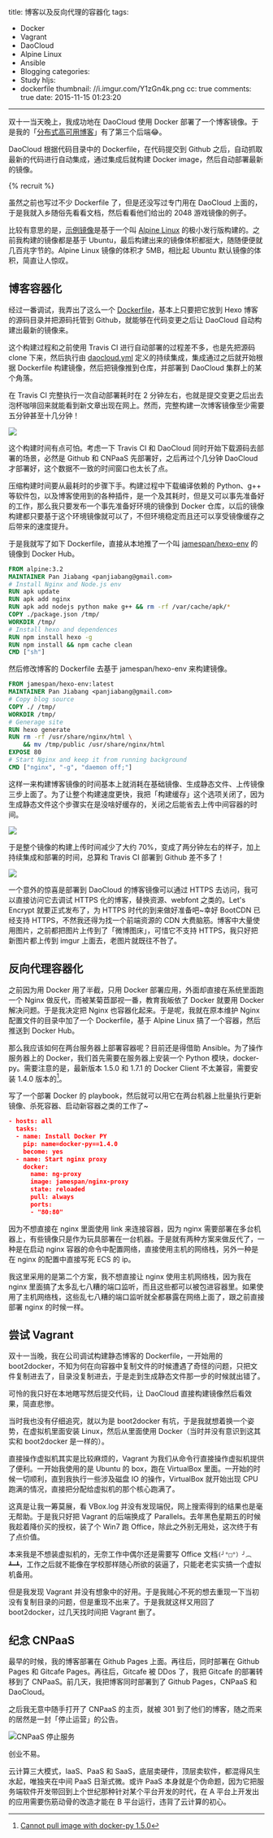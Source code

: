 title: 博客以及反向代理的容器化
tags:
  - Docker
  - Vagrant
  - DaoCloud
  - Alpine Linux
  - Ansible
  - Blogging
categories:
  - Study
hljs:
  - dockerfile
thumbnail: //i.imgur.com/Y1zGn4k.png
cc: true
comments: true
date: 2015-11-15 01:23:20
---

双十一当天晚上，我成功地在 DaoCloud 使用 Docker 部署了一个博客镜像。于是我的「[分布式高可用博客][7]」有了第三个后端😂。

DaoCloud 根据代码目录中的 Dockerfile，在代码提交到 Github 之后，自动抓取最新的代码进行自动集成，通过集成后就构建 Docker image，然后自动部署最新的镜像。

<!-- more --><!-- indicate-the-source -->

{% recruit %}

虽然之前也写过不少 Dockerfile 了，但是还没写过专门用在 DaoCloud 上面的，于是我就入乡随俗先看看文档，然后看看他们给出的 2048 游戏镜像的例子。

比较有意思的是，[示例镜像][2]是基于一个叫 [Alpine Linux][1] 的极小发行版构建的。之前我构建的镜像都是基于 Ubuntu，最后构建出来的镜像体积都挺大，随随便便就几百兆字节的。Alpine Linux 镜像的体积才 5MB，相比起 Ubuntu 默认镜像的体积，简直让人惊叹。

## 博客容器化 ##

经过一番调试，我弄出了这么一个 [Dockerfile][3]，基本上只要把它放到 Hexo 博客的源码目录并把源码托管到 Github，就能够在代码变更之后让 DaoCloud 自动构建出最新的镜像来。

这个构建过程和之前使用 Travis CI 进行自动部署的过程差不多，也是先把源码 clone 下来，然后执行由 [daocloud.yml][4] 定义的持续集成，集成通过之后就开始根据 Dockerfile 构建镜像，然后把镜像推到仓库，并部署到 DaoCloud 集群上的某个角落。

在 Travis CI 完整执行一次自动部署耗时在 2 分钟左右，也就是提交变更之后出去泡杯咖啡回来就能看到新文章出现在网上。然而，完整构建一次博客镜像至少需要五分钟甚至十几分钟！

![](//i.imgur.com/rhwPcXQ.png)

这个构建时间有点可怕。考虑一下 Travis CI 和 DaoCloud 同时开始下载源码去部署的场景，必然是 Github 和 CNPaaS 先部署好，之后再过个几分钟 DaoCloud 才部署好，这个数据不一致的时间窗口也太长了点。

压缩构建时间要从最耗时的步骤下手。构建过程中下载编译依赖的 Python、g++ 等软件包，以及博客使用到的各种插件，是一个及其耗时，但是又可以事先准备好的工作，那么我只要发布一个事先准备好环境的镜像到 Docker 仓库，以后的镜像构建都只要基于这个环境镜像就可以了，不但环境稳定而且还可以享受镜像缓存之后带来的速度提升。

于是我就写了如下 Dockerfile，直接从本地推了一个叫 [jamespan/hexo-env][5] 的镜像到 Docker Hub。


```dockerfile
FROM alpine:3.2
MAINTAINER Pan Jiabang <panjiabang@gmail.com> 
# Install Nginx and Node.js env
RUN apk update
RUN apk add nginx
RUN apk add nodejs python make g++ && rm -rf /var/cache/apk/*
COPY ./package.json /tmp/
WORKDIR /tmp/
# Install hexo and dependences
RUN npm install hexo -g 
RUN npm install && npm cache clean
CMD ["sh"]
```

然后修改博客的 Dockerfile 去基于 jamespan/hexo-env 来构建镜像。

```dockerfile
FROM jamespan/hexo-env:latest
MAINTAINER Pan Jiabang <panjiabang@gmail.com> 
# Copy blog source
COPY ./ /tmp/
WORKDIR /tmp/
# Generage site
RUN hexo generate
RUN rm -rf /usr/share/nginx/html \
    && mv /tmp/public /usr/share/nginx/html
EXPOSE 80
# Start Nginx and keep it from running background
CMD ["nginx", "-g", "daemon off;"]
```

这样一来构建博客镜像的时间基本上就消耗在基础镜像、生成静态文件、上传镜像三步上面了。为了让整个构建速度更快，我把「构建缓存」这个选项关闭了，因为生成静态文件这个步骤实在是没啥好缓存的，关闭之后能省去上传中间容器的时间。

![](//i.imgur.com/2GQqxA3.png)

于是整个镜像的构建上传时间减少了大约 70%，变成了两分钟左右的样子，加上持续集成和部署的时间，总算和 Travis CI 部署到 Github 差不多了！

![](//i.imgur.com/eYYQ187.png)

一个意外的惊喜是部署到 DaoCloud 的博客镜像可以通过 HTTPS 去访问，我可以直接访问它去调试 HTTPS 化的博客，替换资源、webfont 之类的。Let's Encrypt 就要正式发布了，为 HTTPS 时代的到来做好准备吧~幸好 BootCDN 已经支持 HTTPS，不然我还得为找一个前端资源的 CDN 大费脑筋。博客中大量使用图片，之前都把图片上传到了「微博图床」，可惜它不支持 HTTPS，我只好把新图片都上传到 imgur 上面去，老图片就既往不咎了。

## 反向代理容器化 ##

之前因为用 Docker 用了半截，只用 Docker 部署应用，外面却直接在系统里面跑一个 Nginx 做反代，而被某菊苣鄙视一番，教育我皈依了 Docker 就要用 Docker 解决问题。于是我决定把 Nginx 也容器化起来。于是呢，我就在原本维护 Nginx 配置文件的目录中加了一个 Dockerfile，基于 Alpine Linux 搞了一个容器，然后推送到 Docker Hub。

那么我应该如何在两台服务器上部署容器呢？目前还是得借助 Ansible。为了操作服务器上的 Docker，我们首先需要在服务器上安装一个 Python 模块，docker-py。需要注意的是，最新版本 1.5.0 和 1.7.1 的 Docker Client 不太兼容，需要安装 1.4.0 版本的[^1]。

[^1]: [Cannot pull image with docker-py 1.5.0][6]

写了一个部署 Docker 的 playbook，然后就可以用它在两台机器上批量执行更新镜像、杀死容器、启动新容器之类的工作了~

```json
- hosts: all
  tasks:
  - name: Install Docker PY
    pip: name=docker-py==1.4.0 
    become: yes
  - name: Start nginx proxy
    docker:
      name: ng-proxy
      image: jamespan/nginx-proxy
      state: reloaded
      pull: always
      ports: 
      - "80:80"
```

因为不想直接在 nginx 里面使用 link 来连接容器，因为 nginx 需要部署在多台机器上，有些镜像只是作为玩具部署在一台机器。于是就有两种方案来做反代了，一种是在启动 nginx 容器的命令中配置网络，直接使用主机的网络栈，另外一种是在 nginx 的配置中直接写死 ECS 的 ip。

我这里采用的是第二个方案，我不想直接让 nginx 使用主机网络栈，因为我在 nginx 里面搞了太多乱七八糟的端口监听，而且这些都可以被包进容器里。如果使用了主机网络栈，这些乱七八糟的端口监听就全都暴露在网络上面了，跟之前直接部署 nginx 的时候一样。

## 尝试 Vagrant ##

双十一当晚，我在公司调试构建静态博客的 Dockerfile，一开始用的 boot2docker，不知为何在向容器中复制文件的时候遭遇了奇怪的问题，只把文件复制进去了，目录没复制进去，于是走到生成静态文件那一步的时候就出错了。

可怜的我只好在本地瞎写然后提交代码，让 DaoCloud 直接构建镜像然后看效果，简直悲惨。

当时我也没有仔细追究，就以为是 boot2docker 有坑，于是我就想着换一个姿势，在虚拟机里面安装 Linux，然后从里面使用 Docker（当时并没有意识到这其实和 boot2docker 是一样的）。

直接操作虚拟机其实是比较麻烦的，Vagrant 为我们从命令行直接操作虚拟机提供了便利。一开始我使用的是 Ubuntu 的 box，跑在 VirtualBox 里面。一开始的时候一切顺利，直到我执行一些涉及磁盘 IO 的操作，VirtualBox 就开始出现 CPU 跑满的情况，直接把分配给虚拟机的那个核心跑满了。

这真是让我一筹莫展，看 VBox.log 并没有发现端倪，网上搜索得到的结果也是毫无帮助。于是我只好把 Vagrant 的后端换成了 Parallels。去年黑色星期五的时候我趁着降价买的授权，装了个 Win7 跑 Office，除此之外别无用处，这次终于有了点价值。

本来我是不想装虚拟机的，无奈工作中偶尔还是需要写 Office 文档`(╯°□°）╯︵ ┻━┻`，工作之后就不能像在学校那样随心所欲的装逼了，只能老老实实搞一个虚拟机备用。

但是我发现 Vagrant 并没有想象中的好用。于是我贼心不死的想去重现一下当初没有复制目录的问题，但是重现不出来了。于是我就这样又用回了 boot2docker，过几天找时间把 Vagrant 删了。

## 纪念 CNPaaS ##

最早的时候，我的博客部署在 Github Pages 上面。再往后，同时部署在 Github Pages 和 Gitcafe Pages。再往后，Gitcafe 被 DDos 了，我把 Gitcafe 的部署转移到了 CNPaaS。前几天，我把博客同时部署到了 Github Pages，CNPaaS 和 DaoCloud。

之后我无意中随手打开了 CNPaaS 的主页，就被 301 到了他们的博客，随之而来的居然是一封「停止运营」的公告。

![CNPaaS 停止服务](//i.imgur.com/JNIfGDt.png)

创业不易。

云计算三大模式，IaaS、PaaS 和 SaaS，底层卖硬件，顶层卖软件，都混得风生水起，唯独夹在中间 PaaS 日渐式微。或许 PaaS 本身就是个伪命题，因为它把服务端软件开发带回到上个世纪那种针对某个平台开发的时代，在 A 平台上开发出的应用需要伤筋动骨的改造才能在 B 平台运行，违背了云计算的初心。


[1]: http://alpinelinux.org/
[2]: https://github.com/DaoCloud/dao-2048/
[3]: https://github.com/JamesPan/blog-src/blob/caec690978af9aa96bd7837f86aa46c886bd436e/Dockerfile
[4]: https://github.com/JamesPan/blog-src/blob/master/daocloud.yml
[5]: https://hub.docker.com/r/jamespan/hexo-env/
[6]: https://github.com/docker/docker-py/issues/807
[7]: /2015/10/26/ha-deployment-for-blog/

